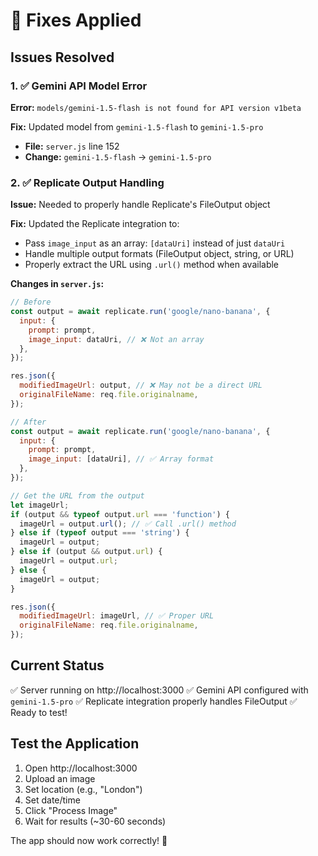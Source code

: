 # 🔧 Fixes Applied

## Issues Resolved

### 1. ✅ Gemini API Model Error

**Error:** `models/gemini-1.5-flash is not found for API version v1beta`

**Fix:** Updated model from `gemini-1.5-flash` to `gemini-1.5-pro`

- **File:** `server.js` line 152
- **Change:** `gemini-1.5-flash` → `gemini-1.5-pro`

### 2. ✅ Replicate Output Handling

**Issue:** Needed to properly handle Replicate's FileOutput object

**Fix:** Updated the Replicate integration to:

- Pass `image_input` as an array: `[dataUri]` instead of just `dataUri`
- Handle multiple output formats (FileOutput object, string, or URL)
- Properly extract the URL using `.url()` method when available

**Changes in `server.js`:**

```javascript
// Before
const output = await replicate.run('google/nano-banana', {
  input: {
    prompt: prompt,
    image_input: dataUri, // ❌ Not an array
  },
});

res.json({
  modifiedImageUrl: output, // ❌ May not be a direct URL
  originalFileName: req.file.originalname,
});

// After
const output = await replicate.run('google/nano-banana', {
  input: {
    prompt: prompt,
    image_input: [dataUri], // ✅ Array format
  },
});

// Get the URL from the output
let imageUrl;
if (output && typeof output.url === 'function') {
  imageUrl = output.url(); // ✅ Call .url() method
} else if (typeof output === 'string') {
  imageUrl = output;
} else if (output && output.url) {
  imageUrl = output.url;
} else {
  imageUrl = output;
}

res.json({
  modifiedImageUrl: imageUrl, // ✅ Proper URL
  originalFileName: req.file.originalname,
});
```

## Current Status

✅ Server running on http://localhost:3000
✅ Gemini API configured with `gemini-1.5-pro`
✅ Replicate integration properly handles FileOutput
✅ Ready to test!

## Test the Application

1. Open http://localhost:3000
2. Upload an image
3. Set location (e.g., "London")
4. Set date/time
5. Click "Process Image"
6. Wait for results (~30-60 seconds)

The app should now work correctly! 🎉

